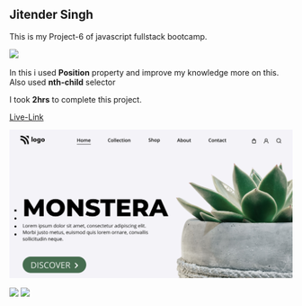 ## Jitender Singh

This is my Project-6 of javascript fullstack bootcamp.

![](https://img.shields.io/badge/Technologies--used-Html%20Css-orange)

In this i used **Position** property and improve my knowledge more on this. Also used **nth-child** selector

I took **2hrs** to complete this project.


[Live-Link](https://monstera-lco.netlify.app/)

![](./thumbnail.png)


![](https://img.shields.io/badge/Instructor-Hitesh%20Choudhary-red)
![](https://img.shields.io/badge/I--Neuron-Learn%20Code%20Online-blue)